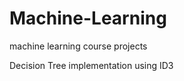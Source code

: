 Machine-Learning
================

machine learning course projects

Decision Tree implementation using ID3
